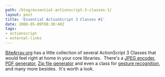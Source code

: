 ```yaml
---
path: /blog/essential-actionscript-3-classes-1/
layout: post
title: 'Essential ActionScript 3 Classes #1'
date: 2008-05-09T08:30:48Z
tags:
- actionscript
- external-links
---
```


<a title="Open link in a new window" href="http://www.bytearray.org/?page_id=82" target="_blank">BiteArray.org</a> has a little collection of several ActionScript 3 Classes that would feel right at home in your core libraries.  There's a <a title="Open link in a new window" href="http://www.bytearray.org/?p=90" target="_blank">JPEG encoder</a>, <a title="Open link in a new window" href="http://www.bytearray.org/?p=107" target="_blank">PDF generator</a>, <a title="Open link in a new window" href="http://www.bytearray.org/?p=105" target="_blank">Zip file generator</a> and even a class for <a title="Open link in a new window" href="http://www.bytearray.org/?p=91" target="_blank">gesture recognition</a>, and many more besides.  It's worth a look.